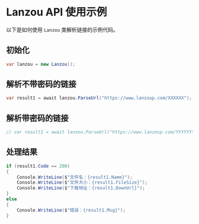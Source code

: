 # Lanzou API 使用示例

以下是如何使用 `Lanzou` 类解析链接的示例代码。

## 初始化

```csharp
var lanzou = new Lanzou();
```

## 解析不带密码的链接

```csharp
var result1 = await lanzou.ParseUrl("https://www.lanzoup.com/XXXXXX");
```

## 解析带密码的链接

```csharp
// var result1 = await lanzou.ParseUrl("https://www.lanzoup.com/YYYYYYY", "b4zb");
```

## 处理结果

```csharp
if (result1.Code == 200)
{
    Console.WriteLine($"文件名：{result1.Name}");
    Console.WriteLine($"文件大小：{result1.FileSize}");
    Console.WriteLine($"下载地址：{result1.DownUrl}");
}
else
{
    Console.WriteLine($"错误：{result1.Msg}");
}
